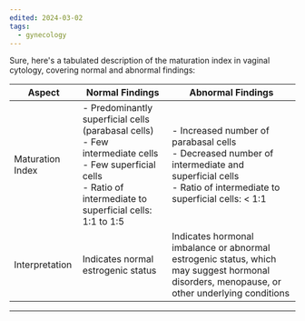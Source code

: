 ```yaml
---
edited: 2024-03-02
tags:
  - gynecology
---
```

Sure, here's a tabulated description of the maturation index in vaginal cytology, covering normal and abnormal findings:

| Aspect           | Normal Findings                                                                                                                                                           | Abnormal Findings                                                                                                                                          |
| ---------------- | ------------------------------------------------------------------------------------------------------------------------------------------------------------------------- | ---------------------------------------------------------------------------------------------------------------------------------------------------------- |
| Maturation Index | - Predominantly superficial cells (parabasal cells) <br>- Few intermediate cells <br>- Few superficial cells <br>- Ratio of intermediate to superficial cells: 1:1 to 1:5 | - Increased number of parabasal cells <br>- Decreased number of intermediate and superficial cells <br>- Ratio of intermediate to superficial cells: < 1:1 |
| Interpretation   | Indicates normal estrogenic status                                                                                                                                        | Indicates hormonal imbalance or abnormal estrogenic status, which may suggest hormonal disorders, menopause, or other underlying conditions                |


---
